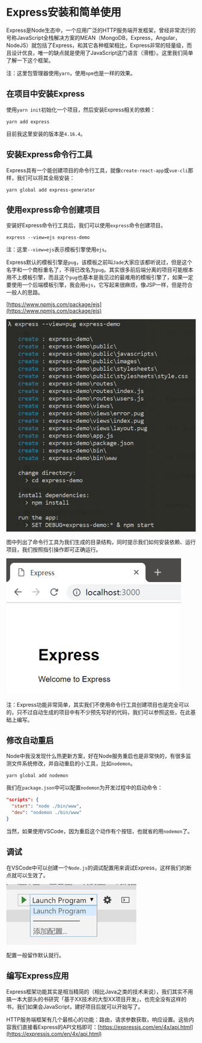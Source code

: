 # Express安装和简单使用

Express是Node生态中，一个应用广泛的HTTP服务端开发框架，曾经非常流行的号称JavaScript全栈解决方案的MEAN（MongoDB，Express，Angular，NodeJS）就包括了Express，和其它各种框架相比，Express非常的轻量级，而且设计优良，唯一的缺点就是使用了JavaScript这门语言（滑稽）。这里我们简单了解一下这个框架。

注：这里包管理器使用`yarn`，使用`npm`也是一样的效果。

## 在项目中安装Express

使用`yarn init`初始化一个项目，然后安装Express相关的依赖：

```
yarn add express
```

目前我这里安装的版本是`4.16.4`。

## 安装Express命令行工具

Express具有一个能创建项目的命令行工具，就像`create-react-app`或`vue-cli`那样，我们可以将其全局安装：

```
yarn global add express-generator
```

## 使用express命令创建项目

安装好Express命令行工具后，我们可以使用`express`命令创建项目。

```
express --view=ejs express-demo
```

注：这里`--view=ejs`表示模板引擎使用`ejs`。

Express默认的模板引擎是`pug`，该模板之前叫`Jade`大家应该都听说过，但是这个名字和一个商标重名了，不得已改名为`pug`。其实很多前后端分离的项目可能根本用不上模板引擎，而且这个`pug`也基本是我见过的最难用的模板引擎了，如果一定要使用一个后端模板引擎，我会用`ejs`，它写起来很麻烦，像JSP一样，但是符合一般人的思路。

[https://www.npmjs.com/package/ejs](https://www.npmjs.com/package/ejs)

![](res/1.png)

图中列出了命令行工具为我们生成的目录结构，同时提示我们如何安装依赖、运行项目，我们按照指引操作即可正确运行。

![](res/2.png)

注：Express功能非常简单，其实我们不使用命令行工具创建项目也是完全可以的，只不过自动生成的项目中有不少预先写好的代码，我们可以参照这些，在此基础上编写。

## 修改自动重启

Node中我没发现什么热更新方案，好在Node服务重启也是非常快的，有很多监测文件系统修改，并自动重启的小工具，比如`nodemon`。

```
yarn global add nodemon
```

我们在`package.json`中可以配置`nodemon`为开发过程中的启动命令：

```json
"scripts": {
  "start": "node ./bin/www",
  "dev": "nodemon ./bin/www"
}
```

当然，如果使用VSCode，因为重启这个动作有个按钮，也就省的用`nodemon`了。

## 调试

在VSCode中可以创建一个`Node.js`的调试配置用来调试Express，这样我们的断点就可以生效了。

![](res/3.png)

配置一般留作默认就行。

## 编写Express应用

Express框架功能其实是相当精简的（相比Java之类的技术来说），我们其实不用搞一本大部头的书研究「基于XX技术的大型XX项目开发」，也完全没有这样的书，我们如果会JavaScript，建好项目后就可以开始写了。

HTTP服务端框架有几个最核心的功能：路由，请求参数获取，响应设置。这些内容我们直接看Express的API文档即可：[https://expressjs.com/en/4x/api.html](https://expressjs.com/en/4x/api.html)
